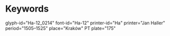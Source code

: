 # Keywords
glyph-id="Ha-12_0214"
font-id="Ha-12"
printer-id="Ha"
printer="Jan Haller"
period="1505–1525"
place="Kraków"
PT plate="175"

